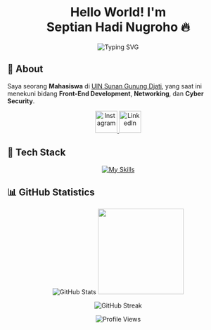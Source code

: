 <h1 align="center">
  Hello World! I'm <br><b>Septian Hadi Nugroho 🔥</b>
</h1>

<p align="center">
  <img src="https://readme-typing-svg.herokuapp.com?font=Fira+Code&pause=1000&color=00C7C7&center=true&width=500&lines=Front-End+Developer;Networking+Enthusiast;Cyber+Security+Learner" alt="Typing SVG" />
</p>

## 📙 About
Saya seorang **Mahasiswa** di <a href="https://uinsgd.ac.id/">UIN Sunan Gunung Djati</a>, yang saat ini menekuni bidang **Front-End Development**, **Networking**, dan **Cyber Security**.

<p align="center">
  <a href="https://www.instagram.com/septianhnr" target="_blank">
    <img src="https://skillicons.dev/icons?i=instagram" alt="Instagram" width="50"/>
  </a>
  <a href="https://www.linkedin.com/in/septian-hadi-nugroho" target="_blank">
    <img src="https://skillicons.dev/icons?i=linkedin" alt="LinkedIn" width="50"/>
  </a>
</p>

## 🚀 Tech Stack
<p align="center">
  <a href="https://skillicons.dev">
    <img src="https://skillicons.dev/icons?i=html,css,js,php,bootstrap,jquery,laravel,react,vite,tailwindcss,nodejs,mysql,mongodb&perline=20" alt="My Skills"/>
  </a>
</p>

## 📊 GitHub Statistics
<p align="center">
  <img src="https://github-readme-stats.vercel.app/api?username=septianhadinugroho&show_icons=true&theme=algolia&hide_border=true" alt="GitHub Stats" />
  <img src="https://github-readme-stats.vercel.app/api/top-langs/?username=septianhadinugroho&langs_count=6&layout=compact&theme=algolia&hide_border=true&v=1" height="195px" />
</p>

<p align="center">
  <img src="https://github-readme-streak-stats.herokuapp.com/?user=septianhadinugroho&theme=algolia&hide_border=true" alt="GitHub Streak" />
</p>

<p align="center">
  <img src="https://komarev.com/ghpvc/?username=penuliscode&label=Profile%20Views&color=blue&style=flat" alt="Profile Views" />
</p>
